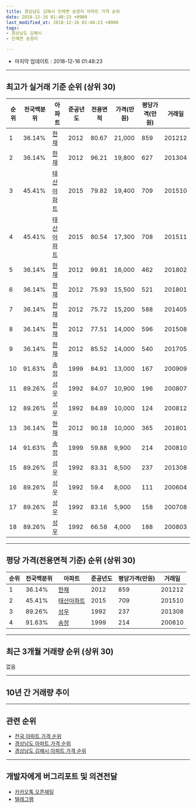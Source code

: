 ```yaml
---
title: 경상남도 김해시 진례면 송정리 아파트 가격 순위
date: 2018-12-16 01:48:23 +0900
last_modified_at: 2018-12-16 01:48:23 +0900
tags:
- 경상남도 김해시
- 진례면 송정리

---
```


* 마지막 업데이트 : 2018-12-16 01:48:23

---

## 최고가 실거래 기준 순위 (상위 30)


|순위|전국백분위|아파트|준공년도|전용면적|가격(만원)|평당가격(만원)|거래일|
|---|---|---|---|---|---|---|---|
|1|36.14%|[한채](https://search.naver.com/search.naver?query=%EA%B2%BD%EC%83%81%EB%82%A8%EB%8F%84+%EA%B9%80%ED%95%B4%EC%8B%9C+%EC%A7%84%EB%A1%80%EB%A9%B4+%EC%86%A1%EC%A0%95%EB%A6%AC+%ED%95%9C%EC%B1%84)|2012|80.67|21,000|859|201212|
|2|36.14%|[한채](https://search.naver.com/search.naver?query=%EA%B2%BD%EC%83%81%EB%82%A8%EB%8F%84+%EA%B9%80%ED%95%B4%EC%8B%9C+%EC%A7%84%EB%A1%80%EB%A9%B4+%EC%86%A1%EC%A0%95%EB%A6%AC+%ED%95%9C%EC%B1%84)|2012|96.21|19,800|627|201304|
|3|45.41%|[태산아파트](https://search.naver.com/search.naver?query=%EA%B2%BD%EC%83%81%EB%82%A8%EB%8F%84+%EA%B9%80%ED%95%B4%EC%8B%9C+%EC%A7%84%EB%A1%80%EB%A9%B4+%EC%86%A1%EC%A0%95%EB%A6%AC+%ED%83%9C%EC%82%B0%EC%95%84%ED%8C%8C%ED%8A%B8)|2015|79.82|19,400|709|201510|
|4|45.41%|[태산아파트](https://search.naver.com/search.naver?query=%EA%B2%BD%EC%83%81%EB%82%A8%EB%8F%84+%EA%B9%80%ED%95%B4%EC%8B%9C+%EC%A7%84%EB%A1%80%EB%A9%B4+%EC%86%A1%EC%A0%95%EB%A6%AC+%ED%83%9C%EC%82%B0%EC%95%84%ED%8C%8C%ED%8A%B8)|2015|80.54|17,300|708|201511|
|5|36.14%|[한채](https://search.naver.com/search.naver?query=%EA%B2%BD%EC%83%81%EB%82%A8%EB%8F%84+%EA%B9%80%ED%95%B4%EC%8B%9C+%EC%A7%84%EB%A1%80%EB%A9%B4+%EC%86%A1%EC%A0%95%EB%A6%AC+%ED%95%9C%EC%B1%84)|2012|99.81|16,000|462|201802|
|6|36.14%|[한채](https://search.naver.com/search.naver?query=%EA%B2%BD%EC%83%81%EB%82%A8%EB%8F%84+%EA%B9%80%ED%95%B4%EC%8B%9C+%EC%A7%84%EB%A1%80%EB%A9%B4+%EC%86%A1%EC%A0%95%EB%A6%AC+%ED%95%9C%EC%B1%84)|2012|75.93|15,500|521|201801|
|7|36.14%|[한채](https://search.naver.com/search.naver?query=%EA%B2%BD%EC%83%81%EB%82%A8%EB%8F%84+%EA%B9%80%ED%95%B4%EC%8B%9C+%EC%A7%84%EB%A1%80%EB%A9%B4+%EC%86%A1%EC%A0%95%EB%A6%AC+%ED%95%9C%EC%B1%84)|2012|75.72|15,200|588|201405|
|8|36.14%|[한채](https://search.naver.com/search.naver?query=%EA%B2%BD%EC%83%81%EB%82%A8%EB%8F%84+%EA%B9%80%ED%95%B4%EC%8B%9C+%EC%A7%84%EB%A1%80%EB%A9%B4+%EC%86%A1%EC%A0%95%EB%A6%AC+%ED%95%9C%EC%B1%84)|2012|77.51|14,000|596|201508|
|9|36.14%|[한채](https://search.naver.com/search.naver?query=%EA%B2%BD%EC%83%81%EB%82%A8%EB%8F%84+%EA%B9%80%ED%95%B4%EC%8B%9C+%EC%A7%84%EB%A1%80%EB%A9%B4+%EC%86%A1%EC%A0%95%EB%A6%AC+%ED%95%9C%EC%B1%84)|2012|85.52|14,000|540|201705|
|10|91.63%|[송정](https://search.naver.com/search.naver?query=%EA%B2%BD%EC%83%81%EB%82%A8%EB%8F%84+%EA%B9%80%ED%95%B4%EC%8B%9C+%EC%A7%84%EB%A1%80%EB%A9%B4+%EC%86%A1%EC%A0%95%EB%A6%AC+%EC%86%A1%EC%A0%95)|1999|84.91|13,000|167|200909|
|11|89.26%|[성우](https://search.naver.com/search.naver?query=%EA%B2%BD%EC%83%81%EB%82%A8%EB%8F%84+%EA%B9%80%ED%95%B4%EC%8B%9C+%EC%A7%84%EB%A1%80%EB%A9%B4+%EC%86%A1%EC%A0%95%EB%A6%AC+%EC%84%B1%EC%9A%B0)|1992|84.07|10,900|196|200807|
|12|89.26%|[성우](https://search.naver.com/search.naver?query=%EA%B2%BD%EC%83%81%EB%82%A8%EB%8F%84+%EA%B9%80%ED%95%B4%EC%8B%9C+%EC%A7%84%EB%A1%80%EB%A9%B4+%EC%86%A1%EC%A0%95%EB%A6%AC+%EC%84%B1%EC%9A%B0)|1992|84.89|10,000|124|200812|
|13|36.14%|[한채](https://search.naver.com/search.naver?query=%EA%B2%BD%EC%83%81%EB%82%A8%EB%8F%84+%EA%B9%80%ED%95%B4%EC%8B%9C+%EC%A7%84%EB%A1%80%EB%A9%B4+%EC%86%A1%EC%A0%95%EB%A6%AC+%ED%95%9C%EC%B1%84)|2012|90.18|10,000|365|201801|
|14|91.63%|[송정](https://search.naver.com/search.naver?query=%EA%B2%BD%EC%83%81%EB%82%A8%EB%8F%84+%EA%B9%80%ED%95%B4%EC%8B%9C+%EC%A7%84%EB%A1%80%EB%A9%B4+%EC%86%A1%EC%A0%95%EB%A6%AC+%EC%86%A1%EC%A0%95)|1999|59.88|9,900|214|200810|
|15|89.26%|[성우](https://search.naver.com/search.naver?query=%EA%B2%BD%EC%83%81%EB%82%A8%EB%8F%84+%EA%B9%80%ED%95%B4%EC%8B%9C+%EC%A7%84%EB%A1%80%EB%A9%B4+%EC%86%A1%EC%A0%95%EB%A6%AC+%EC%84%B1%EC%9A%B0)|1992|83.31|8,500|237|201308|
|16|89.26%|[성우](https://search.naver.com/search.naver?query=%EA%B2%BD%EC%83%81%EB%82%A8%EB%8F%84+%EA%B9%80%ED%95%B4%EC%8B%9C+%EC%A7%84%EB%A1%80%EB%A9%B4+%EC%86%A1%EC%A0%95%EB%A6%AC+%EC%84%B1%EC%9A%B0)|1992|59.4|8,000|111|200604|
|17|89.26%|[성우](https://search.naver.com/search.naver?query=%EA%B2%BD%EC%83%81%EB%82%A8%EB%8F%84+%EA%B9%80%ED%95%B4%EC%8B%9C+%EC%A7%84%EB%A1%80%EB%A9%B4+%EC%86%A1%EC%A0%95%EB%A6%AC+%EC%84%B1%EC%9A%B0)|1992|83.16|5,900|158|200708|
|18|89.26%|[성우](https://search.naver.com/search.naver?query=%EA%B2%BD%EC%83%81%EB%82%A8%EB%8F%84+%EA%B9%80%ED%95%B4%EC%8B%9C+%EC%A7%84%EB%A1%80%EB%A9%B4+%EC%86%A1%EC%A0%95%EB%A6%AC+%EC%84%B1%EC%9A%B0)|1992|66.58|4,000|188|200803|


---

## 평당 가격(전용면적 기준) 순위 (상위 30)


|순위|전국백분위|아파트|준공년도|평당가격(만원)|거래일|
|---|---|---|---|---|---|
|1|36.14%|[한채](https://search.naver.com/search.naver?query=%EA%B2%BD%EC%83%81%EB%82%A8%EB%8F%84+%EA%B9%80%ED%95%B4%EC%8B%9C+%EC%A7%84%EB%A1%80%EB%A9%B4+%EC%86%A1%EC%A0%95%EB%A6%AC+%ED%95%9C%EC%B1%84)|2012|859|201212|
|2|45.41%|[태산아파트](https://search.naver.com/search.naver?query=%EA%B2%BD%EC%83%81%EB%82%A8%EB%8F%84+%EA%B9%80%ED%95%B4%EC%8B%9C+%EC%A7%84%EB%A1%80%EB%A9%B4+%EC%86%A1%EC%A0%95%EB%A6%AC+%ED%83%9C%EC%82%B0%EC%95%84%ED%8C%8C%ED%8A%B8)|2015|709|201510|
|3|89.26%|[성우](https://search.naver.com/search.naver?query=%EA%B2%BD%EC%83%81%EB%82%A8%EB%8F%84+%EA%B9%80%ED%95%B4%EC%8B%9C+%EC%A7%84%EB%A1%80%EB%A9%B4+%EC%86%A1%EC%A0%95%EB%A6%AC+%EC%84%B1%EC%9A%B0)|1992|237|201308|
|4|91.63%|[송정](https://search.naver.com/search.naver?query=%EA%B2%BD%EC%83%81%EB%82%A8%EB%8F%84+%EA%B9%80%ED%95%B4%EC%8B%9C+%EC%A7%84%EB%A1%80%EB%A9%B4+%EC%86%A1%EC%A0%95%EB%A6%AC+%EC%86%A1%EC%A0%95)|1999|214|200810|


---

## 최근 3개월 거래량 순위 (상위 30)

없음

---

## 10년 간 거래량 추이


<div style="width:100%;">
    <canvas id="deal_progress" height="250"></canvas>
</div>

<script>
new Chart(document.getElementById("deal_progress"), {
    type: 'line',
    data: {
        labels: ['200812','200901','200902','200903','200904','200905','200906','200907','200908','200909','200910','200911','200912','201001','201002','201003','201004','201005','201006','201007','201008','201009','201010','201011','201012','201101','201102','201103','201104','201105','201106','201107','201108','201109','201110','201111','201112','201201','201202','201203','201204','201205','201206','201207','201208','201209','201210','201211','201212','201301','201302','201303','201304','201305','201306','201307','201308','201309','201310','201311','201312','201401','201402','201403','201404','201405','201406','201407','201408','201409','201410','201411','201412','201501','201502','201503','201504','201505','201506','201507','201508','201509','201510','201511','201512','201601','201602','201603','201604','201605','201606','201607','201608','201609','201610','201611','201612','201701','201702','201703','201704','201705','201706','201707','201708','201709','201710','201711','201712','201801','201802','201803','201804','201805','201806','201807','201808','201809','201810','201811','201812'],
        datasets: [{
            label: '실거래 수',
            pointRadius: 1,
            data: [1, 0, 0, 1, 1, 0, 0, 1, 0, 1, 0, 1, 1, 1, 1, 0, 0, 0, 1, 2, 1, 3, 3, 2, 0, 2, 0, 1, 1, 1, 0, 1, 1, 0, 1, 1, 4, 0, 0, 1, 1, 0, 1, 0, 1, 1, 0, 3, 2, 1, 3, 0, 1, 2, 2, 3, 2, 0, 2, 0, 0, 1, 0, 2, 0, 1, 1, 1, 0, 1, 1, 0, 0, 2, 0, 0, 0, 2, 3, 2, 1, 2, 8, 2, 1, 2, 0, 0, 3, 1, 0, 1, 1, 1, 1, 3, 0, 2, 1, 0, 1, 2, 0, 1, 1, 2, 0, 0, 0, 3, 2, 3, 0, 0, 0, 0, 1, 0, 0, 0, 0],
            borderColor: "rgba(255, 201, 14, 1)",
            backgroundColor: "rgba(255, 201, 14, 0.5)",
            fill: true,
        }]
    },
    options: {
        responsive: true,
        title: {
            display: true,
            text: '10년간 거래량 추이'
        },
        tooltips: {
            mode: 'index',
            intersect: false,
        },
        hover: {
            mode: 'nearest',
            intersect: true
        },
        scales: {
            xAxes: [{
                display: true,
                scaleLabel: {
                    display: true,
                    labelString: '년/월'
                }
            }],
            yAxes: [{
                display: true,
                ticks: {
                    suggestedMin: 0,
                },
                scaleLabel: {
                    display: true,
                    labelString: '실거래 수'
                }
            }]
        }
    }
});

</script>


---

## 관련 순위

- [전국 아파트 가격 순위](https://inasie.github.io/apt-ranking/전국)
- [경상남도 아파트 가격 순위](https://inasie.github.io/apt-ranking/경상남도)
- [경상남도 김해시 아파트 가격 순위](https://inasie.github.io/apt-ranking/경상남도-김해시)


---

## 개발자에게 버그리포트 및 의견전달

- [카카오톡 오픈채팅](https://open.kakao.com/o/gLJUAP4)
- [텔레그램](https://t.me/inasie)

